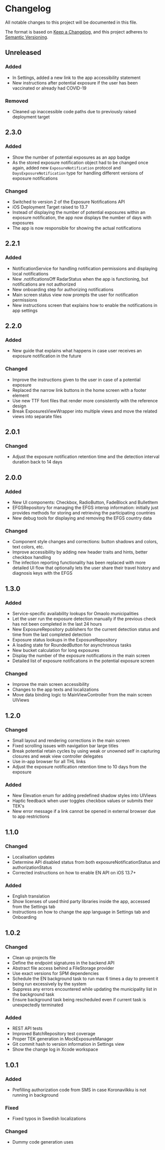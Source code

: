 # Changelog
All notable changes to this project will be documented in this file.

The format is based on [Keep a Changelog](https://keepachangelog.com/en/1.0.0/),
and this project adheres to [Semantic Versioning](https://semver.org/spec/v2.0.0.html).

## Unreleased

### Added
- In Settings, added a new link to the app accessibility statement
- New instructions after potential exposure if the user has been vaccinated or already had COVID-19

### Removed
- Cleaned up inaccessible code paths due to previously raised deployment target

## 2.3.0

### Added
- Show the number of potential exposures as an app badge
- As the stored exposure notification object had to be changed once again, added new `ExposureNotification` protocol and `DaysExposureNotification` type for handling different versions of exposure notifications

### Changed
- Switched to version 2 of the Exposure Notifications API
- iOS Deployment Target raised to 13.7
- Instead of displaying the number of potential exposures within an exposure notification, the app now displays the number of days with exposures
- The app is now responsible for showing the actual notifications 

## 2.2.1

### Added
- NotificationService for handling notification permissions and displaying local notifications
- New .notificationsOff RadarStatus when the app is functioning, but notifications are not authorized
- New onboarding step for authorizing notifications
- Main screen status view now prompts the user for notification permissions
- New instructions screen that explains how to enable the notifications in app settings

## 2.2.0

### Added
- New guide that explains what happens in case user receives an exposure notification in the future

### Changed
- Improve the instructions given to the user in case of a potential exposure
- Replaced the narrow link buttons in the home screen with a footer element
- Use new TTF font files that render more consistently with the reference design
- Break ExposuresViewWrapper into multiple views and move the related views into separate files

## 2.0.1

### Changed
- Adjust the exposure notification retention time and the detection interval duration back to 14 days

## 2.0.0

### Added
- New UI components: Checkbox, RadioButton, FadeBlock and BulletItem
- EFGSRepository for managing the EFGS interop information: initially just provides methods for storing and retrieving the participating countries
- New debug tools for displaying and removing the EFGS country data

### Changed
- Component style changes and corrections: button shadows and colors, text colors, etc. 
- Improve accessibility by adding new header traits and hints, better checkbox handling
- The infection reporting functionality has been replaced with more detailed UI flow that optionally lets the user share their travel history and diagnosis keys with the EFGS 

## 1.3.0

### Added
- Service-specific availability lookups for Omaolo municipalities 
- Let the user run the exposure detection manually if the previous check has not been completed in the last 24 hours
- New ExposureRepository publishers for the current detection status and time from the last completed detection
- Exposure status lookups in the ExposureRepository
- A loading state for RoundedButton for asynchronous tasks
- New bucket calculation for long exposures
- Display the number of the exposure notifications in the main screen
- Detailed list of exposure notifications in the potential exposure screen

### Changed
- Improve the main screen accessibility
- Changes to the app texts and localizations
- Move data binding logic to MainViewController from the main screen UIViews 

## 1.2.0

### Changed
- Small layout and rendering corrections in the main screen
- Fixed scrolling issues with navigation bar large titles
- Break potential retain cycles by using weak or unowned self in capturing closures and weak view controller delegates
- Use in-app browser for all THL links
- Adjust the exposure notification retention time to 10 days from the exposure

### Added
- New Elevation enum for adding predefined shadow styles into UIViews
- Haptic feedback when user toggles checkbox values or submits their TEK's
- New error message if a link cannot be opened in external browser due to app restrictions

## 1.1.0

### Changed
- Localisation updates
- Determine API disabled status from both exposureNotificationStatus and authorizationStatus
- Corrected instructions on how to enable EN API on iOS 13.7+

### Added
- English translation
- Show licenses of used third party libraries inside the app, accessed from the Settings tab
- Instructions on how to change the app language in Settings tab and Onboarding

## 1.0.2

### Changed
- Clean up projects file
- Define the endpoint signatures in the backend API
- Abstract file access behind a FileStorage provider
- Use exact versions for SPM dependencies
- Schedule the EN background task to run max 6 times a day to prevent it being run excessively by the system
- Suppress any errors encountered while updating the municipality list in the background task
- Ensure background task being rescheduled even if current task is unexpectedly terminated

### Added
- REST API tests
- Improved BatchRepository test coverage
- Proper TEK generation in MockExposureManager
- Git commit hash to version information in Settings view
- Show the change log in Xcode workspace

## 1.0.1

### Added
- Prefilling authorization code from SMS in case Koronavilkku is not running in background

### Fixed
- Fixed typos in Swedish localizations

### Changed
- Dummy code generation uses
